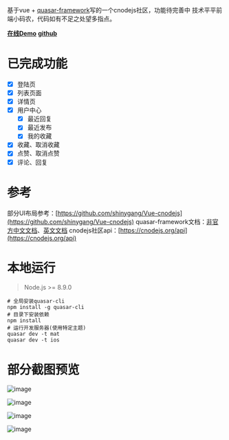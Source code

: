 基于vue + [quasar-framework](https://quasar-framework.org)写的一个cnodejs社区，功能待完善中 
技术平平前端小码农，代码如有不足之处望多指点。 

[**在线Demo**](https://github.liub37.com/cnodejs) 
[**github**](https://github.com/liub1934/quasar-cnodejs) 

# 已完成功能
- [x] 登陆页
- [x] 列表页面
- [x] 详情页
- [x] 用户中心
  - [x] 最近回复
  - [x] 最近发布
  - [x] 我的收藏
- [x] 收藏、取消收藏
- [x] 点赞、取消点赞
- [x] 评论、回复
# 参考
部分UI布局参考：[https://github.com/shinygang/Vue-cnodejs](https://github.com/shinygang/Vue-cnodejs) 
quasar-framework文档：[非官方中文文档](http://www.quasarchs.com/)、[英文文档](https://quasar-framework.org) 
cnodejs社区api：[https://cnodejs.org/api](https://cnodejs.org/api) 
# 本地运行
> Node.js >= 8.9.0
```shell
# 全局安装quasar-cli
npm install -g quasar-cli
# 目录下安装依赖
npm install
# 运行开发服务器(使用特定主题)
quasar dev -t mat
quasar dev -t ios
```
# 部分截图预览
![image](https://user-images.githubusercontent.com/29849550/53482550-6d160b00-3aba-11e9-9e13-b16c6e34f5d7.png)

![image](https://user-images.githubusercontent.com/29849550/53708734-cf328f80-3e6f-11e9-8022-cb1deb436f13.png)

![image](https://user-images.githubusercontent.com/29849550/53708774-f12c1200-3e6f-11e9-85c3-c31762121c08.png)

![image](https://user-images.githubusercontent.com/29849550/53708784-fa1ce380-3e6f-11e9-961d-141cbf359ff2.png)
